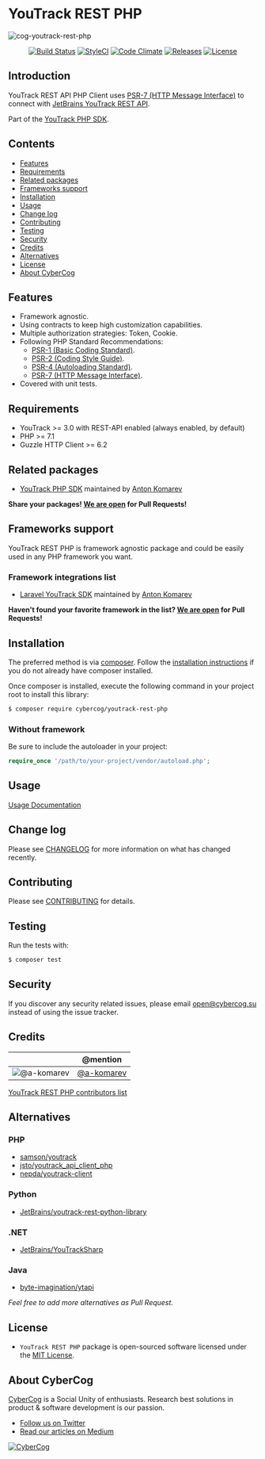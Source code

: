 # YouTrack REST PHP

![cog-youtrack-rest-php](https://cloud.githubusercontent.com/assets/1849174/26024854/65d76766-37e3-11e7-82ba-e386c9625894.png)

<p align="center">
<a href="https://travis-ci.org/cybercog/youtrack-rest-php"><img src="https://img.shields.io/travis/cybercog/youtrack-rest-php/master.svg?style=flat-square" alt="Build Status"></a>
<a href="https://styleci.io/repos/91037527"><img src="https://styleci.io/repos/91037527/shield" alt="StyleCI"></a>
<a href="https://codeclimate.com/github/cybercog/youtrack-rest-php"><img src="https://img.shields.io/codeclimate/github/cybercog/youtrack-rest-php.svg?style=flat-square" alt="Code Climate"></a>
<a href="https://github.com/cybercog/youtrack-rest-php/releases"><img src="https://img.shields.io/github/release/cybercog/youtrack-rest-php.svg?style=flat-square" alt="Releases"></a>
<a href="https://github.com/cybercog/youtrack-rest-php/blob/master/LICENSE"><img src="https://img.shields.io/github/license/cybercog/youtrack-rest-php.svg?style=flat-square" alt="License"></a>
</p>

## Introduction

YouTrack REST API PHP Client uses [PSR-7 (HTTP Message Interface)](http://www.php-fig.org/psr/psr-7/) to connect with [JetBrains YouTrack REST API](https://www.jetbrains.com/help/youtrack/standalone/2017.2/Resources-for-Developers.html).

Part of the [YouTrack PHP SDK](https://github.com/cybercog/youtrack-php-sdk#readme). 

## Contents

- [Features](#features)
- [Requirements](#requirements)
- [Related packages](#related-packages)
- [Frameworks support](#frameworks-support)
- [Installation](#installation)
- [Usage](#usage)
- [Change log](#change-log)
- [Contributing](#contributing)
- [Testing](#testing)
- [Security](#security)
- [Credits](#credits)
- [Alternatives](#alternatives)
- [License](#license)
- [About CyberCog](#about-cybercog)

## Features

- Framework agnostic.
- Using contracts to keep high customization capabilities.
- Multiple authorization strategies: Token, Cookie.
- Following PHP Standard Recommendations:
  - [PSR-1 (Basic Coding Standard)](http://www.php-fig.org/psr/psr-1/).
  - [PSR-2 (Coding Style Guide)](http://www.php-fig.org/psr/psr-2/).
  - [PSR-4 (Autoloading Standard)](http://www.php-fig.org/psr/psr-4/).
  - [PSR-7 (HTTP Message Interface)](http://www.php-fig.org/psr/psr-7/).
- Covered with unit tests.

## Requirements

- YouTrack >= 3.0 with REST-API enabled (always enabled, by default)
- PHP >= 7.1
- Guzzle HTTP Client >= 6.2

## Related packages

- [YouTrack PHP SDK](https://github.com/cybercog/youtrack-php-sdk#readme) maintained by [Anton Komarev](https://github.com/a-komarev)

**Share your packages! [We are open](CONTRIBUTING.md) for Pull Requests!**

## Frameworks support

YouTrack REST PHP is framework agnostic package and could be easily used in any PHP framework you want.

### Framework integrations list

- [Laravel YouTrack SDK](https://github.com/cybercog/laravel-youtrack-sdk#readme) maintained by [Anton Komarev](https://github.com/a-komarev)

**Haven't found your favorite framework in the list? [We are open](CONTRIBUTING.md) for Pull Requests!**

## Installation

The preferred method is via [composer](https://getcomposer.org). Follow the
[installation instructions](https://getcomposer.org/doc/00-intro.md) if you do not already have
composer installed.

Once composer is installed, execute the following command in your project root to install this library:

```sh
$ composer require cybercog/youtrack-rest-php
```

### Without framework

Be sure to include the autoloader in your project:

```php
require_once '/path/to/your-project/vendor/autoload.php';
```

## Usage

[Usage Documentation](https://github.com/cybercog/youtrack-php-sdk/wiki/YouTrack-REST-PHP)

## Change log

Please see [CHANGELOG](CHANGELOG.md) for more information on what has changed recently.

## Contributing

Please see [CONTRIBUTING](CONTRIBUTING.md) for details.

## Testing

Run the tests with:

```sh
$ composer test
```

## Security

If you discover any security related issues, please email open@cybercog.su instead of using the issue tracker.

## Credits

|  | @mention |
|---|---|
| ![@a-komarev](https://avatars2.githubusercontent.com/u/1849174?s=64) | [@a-komarev](https://github.com/a-komarev) |

[YouTrack REST PHP contributors list](../../contributors)

## Alternatives

### PHP

- [samson/youtrack](https://github.com/SamsonIT/YouTrack#readme)
- [jsto/youtrack_api_client_php](https://github.com/jsto/youtrack_api_client_php#readme)
- [nepda/youtrack-client](https://github.com/nepda/youtrack-client#readme)

### Python

- [JetBrains/youtrack-rest-python-library](https://github.com/JetBrains/youtrack-rest-python-library#readme)

### .NET

- [JetBrains/YouTrackSharp](https://github.com/JetBrains/YouTrackSharp#readme)

### Java

- [byte-imagination/ytapi](https://github.com/byte-imagination/ytapi#readme)

*Feel free to add more alternatives as Pull Request.*

## License

- `YouTrack REST PHP` package is open-sourced software licensed under the [MIT License](LICENSE).

## About CyberCog

[CyberCog](http://www.cybercog.ru) is a Social Unity of enthusiasts. Research best solutions in product & software development is our passion.

- [Follow us on Twitter](https://twitter.com/cybercog)
- [Read our articles on Medium](https://medium.com/cybercog)

<a href="http://cybercog.ru"><img src="https://cloud.githubusercontent.com/assets/1849174/18418932/e9edb390-7860-11e6-8a43-aa3fad524664.png" alt="CyberCog"></a>
